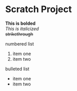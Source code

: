 # Scratch Project

**This is bolded** <br>
*This is italicized* <br>
~~strikethrough~~

numbered list
1. item one
2. item two

bulleted list
* item one
* item two
